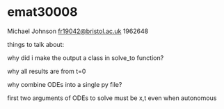 # emat30008

Michael Johnson
fr19042@bristol.ac.uk
1962648


things to talk about:

why did i make the output a class in solve_to function?

why all results are from t=0

why combine ODEs into a single py file?

first two arguments of ODEs to solve must be x,t even when autonomous
